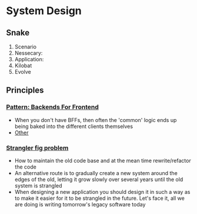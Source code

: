 # System Design

## Snake
1. Scenario
2. Nessecary:
3. Application:
4. Kilobat
5. Evolve


## Principles

### [Pattern: Backends For Frontend](https://samnewman.io/patterns/architectural/bff/#)
   - When you don't have BFFs, then often the 'common' logic ends up being baked into the different clients themselves
   - [Other](http://www.ayqy.net/blog/backend-for-frontend-bff/)

### [Strangler fig problem](https://martinfowler.com/bliki/StranglerFigApplication.html)
  - How to maintain the old code base and at the mean time rewrite/refactor the code
  - An alternative route is to gradually create a new system around the edges of the old, letting it grow slowly over several years until the old system is strangled
  - When designing a new application you should design it in such a way as to make it easier for it to be strangled in the future. Let's face it, all we are doing is writing tomorrow's legacy software today